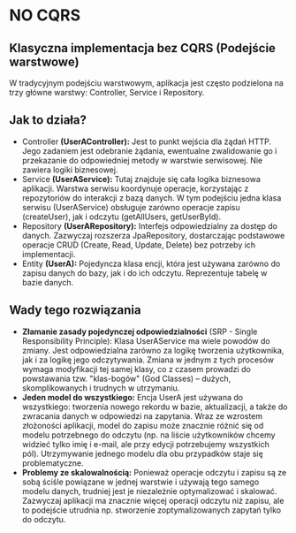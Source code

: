 # NO CQRS

## Klasyczna implementacja bez CQRS (Podejście warstwowe)
W tradycyjnym podejściu warstwowym, aplikacja jest często podzielona na trzy główne warstwy: Controller, Service i Repository.

## Jak to działa?
- Controller **(UserAController):** Jest to punkt wejścia dla żądań HTTP. Jego zadaniem jest odebranie żądania, ewentualne zwalidowanie go i przekazanie do odpowiedniej metody w warstwie serwisowej. Nie zawiera logiki biznesowej.
- Service **(UserAService):** Tutaj znajduje się cała logika biznesowa aplikacji. Warstwa serwisu koordynuje operacje, korzystając z repozytoriów do interakcji z bazą danych. W tym podejściu jedna klasa serwisu (UserAService) obsługuje zarówno operacje zapisu (createUser), jak i odczytu (getAllUsers, getUserById).
- Repository **(UserARepository):** Interfejs odpowiedzialny za dostęp do danych. Zazwyczaj rozszerza JpaRepository, dostarczając podstawowe operacje CRUD (Create, Read, Update, Delete) bez potrzeby ich implementacji.
- Entity **(UserA):** Pojedyncza klasa encji, która jest używana zarówno do zapisu danych do bazy, jak i do ich odczytu. Reprezentuje tabelę w bazie danych.

## Wady tego rozwiązania
- **Złamanie zasady pojedynczej odpowiedzialności** (SRP - Single Responsibility Principle): Klasa UserAService ma wiele powodów do zmiany. Jest odpowiedzialna zarówno za logikę tworzenia użytkownika, jak i za logikę jego odczytywania. Zmiana w jednym z tych procesów wymaga modyfikacji tej samej klasy, co z czasem prowadzi do powstawania tzw. "klas-bogów" (God Classes) – dużych, skomplikowanych i trudnych w utrzymaniu.
- **Jeden model do wszystkiego:** Encja UserA jest używana do wszystkiego: tworzenia nowego rekordu w bazie, aktualizacji, a także do zwracania danych w odpowiedzi na zapytania. Wraz ze wzrostem złożoności aplikacji, model do zapisu może znacznie różnić się od modelu potrzebnego do odczytu (np. na liście użytkowników chcemy widzieć tylko imię i e-mail, ale przy edycji potrzebujemy wszystkich pól). Utrzymywanie jednego modelu dla obu przypadków staje się problematyczne.
- **Problemy ze skalowalnością:** Ponieważ operacje odczytu i zapisu są ze sobą ściśle powiązane w jednej warstwie i używają tego samego modelu danych, trudniej jest je niezależnie optymalizować i skalować. Zazwyczaj aplikacji ma znacznie więcej operacji odczytu niż zapisu, ale to podejście utrudnia np. stworzenie zoptymalizowanych zapytań tylko do odczytu.